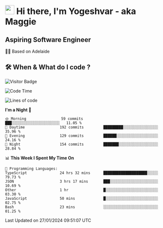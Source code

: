 <h1><img src="https://emojis.slackmojis.com/emojis/images/1531849430/4246/blob-sunglasses.gif?1531849430" width="30"/> Hi there, I'm Yogeshvar - aka Maggie</h1>

## Aspiring Software Engineer
🏂🏻  Based on Adelaide 

## 🛠 When & What do I code ?  

![Visitor Badge](https://visitor-badge.feriirawann.repl.co?username=yogeshvar&repo=yogeshvar&label=Visitors&style=plastic&color=%23457BFF&contentType=svg)

<!--START_SECTION:waka-->
![Code Time](http://img.shields.io/badge/Code%20Time-2%2C640%20hrs%2057%20mins-blue)

![Lines of code](https://img.shields.io/badge/From%20Hello%20World%20I%27ve%20Written-510.0%20thousand%20lines%20of%20code-blue)

**I'm a Night 🦉** 

```text
🌞 Morning                59 commits          ███░░░░░░░░░░░░░░░░░░░░░░   11.05 % 
🌆 Daytime                192 commits         █████████░░░░░░░░░░░░░░░░   35.96 % 
🌃 Evening                129 commits         ██████░░░░░░░░░░░░░░░░░░░   24.16 % 
🌙 Night                  154 commits         ███████░░░░░░░░░░░░░░░░░░   28.84 % 
```


📊 **This Week I Spent My Time On** 

```text
💬 Programming Languages: 
TypeScript               24 hrs 32 mins      ████████████████████░░░░░   79.73 % 
JSON                     3 hrs 17 mins       ███░░░░░░░░░░░░░░░░░░░░░░   10.69 % 
Other                    1 hr                █░░░░░░░░░░░░░░░░░░░░░░░░   03.30 % 
JavaScript               50 mins             █░░░░░░░░░░░░░░░░░░░░░░░░   02.75 % 
Bash                     23 mins             ░░░░░░░░░░░░░░░░░░░░░░░░░   01.25 % 
```


 Last Updated on 27/01/2024 09:51:07 UTC
<!--END_SECTION:waka-->
